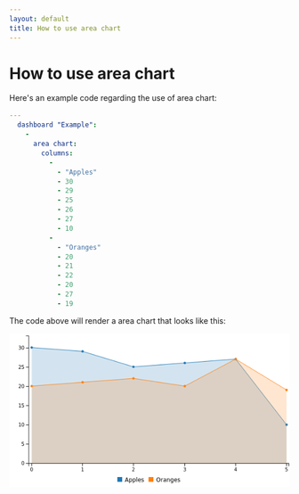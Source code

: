 ```yaml
---
layout: default
title: How to use area chart
---
```


# How to use area chart
Here's an example code regarding the use of area chart: 

```yaml
---
  dashboard "Example": 
    - 
      area chart: 
        columns: 
          - 
            - "Apples"
            - 30
            - 29
            - 25
            - 26
            - 27
            - 10
          - 
            - "Oranges"
            - 20
            - 21
            - 22
            - 20
            - 27
            - 19

```
The code above will render a area chart that looks like this:

![](../screenshots/area_chart.png)
